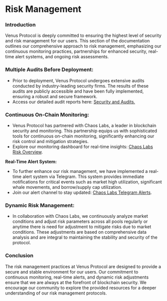 # Risk Management

### **Introduction**

Venus Protocol is deeply committed to ensuring the highest level of security and risk management for our users. This section of the documentation outlines our comprehensive approach to risk management, emphasizing our continuous monitoring practices, partnerships for enhanced security, real-time alert systems, and ongoing risk assessments.

### **Multiple Audits Before Deployment:**

* Prior to deployment, Venus Protocol undergoes extensive audits conducted by industry-leading security firms. The results of these audits are publicly accessible and have been fully implemented, ensuring a robust and secure framework.
* Access our detailed audit reports here: [Security and Audits.](https://docs-v4.venus.io/links/security-and-audits)

### **Continuous On-Chain Monitoring:**

* Venus Protocol has partnered with Chaos Labs, a leader in blockchain security and monitoring. This partnership equips us with sophisticated tools for continuous on-chain monitoring, significantly enhancing our risk control and mitigation strategies.
* Explore our monitoring dashboard for real-time insights: [Chaos Labs Risk Overview](https://community.chaoslabs.xyz/venus/risk/overview).

**Real-Time Alert System:**

* To further enhance our risk management, we have implemented a real-time alert system via Telegram. This system provides immediate notifications for critical events such as market high utilization, significant whale movements, and borrow/supply cap utilization.
* Join our alert channel to stay updated: [Chaos Labs Telegram Alerts](https://community.chaoslabs.xyz/venus/risk/alerts).

### **Dynamic Risk Management:**

* In collaboration with Chaos Labs, we continuously analyze market conditions and adjust risk parameters across all pools regularly or anytime there is need for adjustment to mitigate risks due to market conditions. These adjustments are based on comprehensive data analysis and are integral to maintaining the stability and security of the protocol.

### **Conclusion**

The risk management practices at Venus Protocol are designed to provide a secure and stable environment for our users. Our commitment to continuous monitoring, real-time alerts, and dynamic risk adjustments ensure that we are always at the forefront of blockchain security. We encourage our community to explore the provided resources for a deeper understanding of our risk management protocols.
